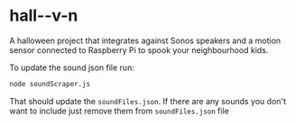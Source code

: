 # hall--v-n

A halloween project that integrates against Sonos speakers and a motion sensor connected to Raspberry Pi to spook your neighbourhood kids.

To update the sound json file run:

```bash
node soundScraper.js
```

That should update the `soundFiles.json`. If there are any sounds you don't want to include just remove them from `soundFiles.json` file